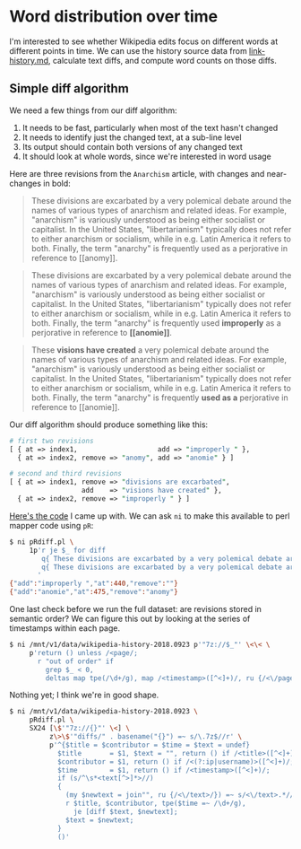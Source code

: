 # Word distribution over time
I'm interested to see whether Wikipedia edits focus on different words at
different points in time. We can use the history source data from
[link-history.md](link-history.md), calculate text diffs, and compute word
counts on those diffs.

## Simple diff algorithm
We need a few things from our diff algorithm:

1. It needs to be fast, particularly when most of the text hasn't changed
2. It needs to identify just the changed text, at a sub-line level
3. Its output should contain both versions of any changed text
4. It should look at whole words, since we're interested in word usage

Here are three revisions from the `Anarchism` article, with changes and
near-changes in bold:

> These divisions are excarbated by a very polemical debate around the names of
> various types of anarchism and related ideas.  For example,
> &quot;anarchism&quot; is variously understood as being either socialist or
> capitalist.  In the United States, &quot;libertarianism&quot; typically does
> not refer to either anarchism or socialism, while in e.g. Latin America it
> refers to both.  Finally, the term &quot;anarchy&quot; is frequently used as a
> perjorative in reference to [[anomy]].

> These divisions are excarbated by a very polemical debate around the names of
> various types of anarchism and related ideas.  For example,
> &quot;anarchism&quot; is variously understood as being either socialist or
> capitalist.  In the United States, &quot;libertarianism&quot; typically does
> not refer to either anarchism or socialism, while in e.g. Latin America it
> refers to both.  Finally, the term &quot;anarchy&quot; is frequently used
> **improperly** as a perjorative in reference to **[[anomie]]**.

> These **visions have created** a very polemical debate around the names of
> various types of anarchism and related ideas.  For example,
> &quot;anarchism&quot; is variously understood as being either socialist or
> capitalist.  In the United States, &quot;libertarianism&quot; typically does
> not refer to either anarchism or socialism, while in e.g. Latin America it
> refers to both. Finally, the term &quot;anarchy&quot; is frequently **used as
> a** perjorative in reference to [[anomie]].

Our diff algorithm should produce something like this:

```pl
# first two revisions
[ { at => index1,                    add => "improperly " },
  { at => index2, remove => "anomy", add => "anomie" } ]

# second and third revisions
[ { at => index1, remove => "divisions are excarbated",
                  add    => "visions have created" },
  { at => index2, remove => "improperly " } ]
```

[Here's the code](diff.pl) I came up with. We can ask `ni` to make this
available to perl mapper code using `pR`:

```sh
$ ni pRdiff.pl \
     1p'r je $_ for diff
        q{ These divisions are excarbated by a very polemical debate around the names of various types of anarchism and related ideas.  For example, &quot;anarchism&quot; is variously understood as being either socialist or capitalist.  In the United States, &quot;libertarianism&quot; typically does not refer to either anarchism or socialism, while in e.g. Latin America it refers to both.  Finally, the term &quot;anarchy&quot; is frequently used as a perjorative in reference to [[anomy]]. },
        q{ These divisions are excarbated by a very polemical debate around the names of various types of anarchism and related ideas.  For example, &quot;anarchism&quot; is variously understood as being either socialist or capitalist.  In the United States, &quot;libertarianism&quot; typically does not refer to either anarchism or socialism, while in e.g. Latin America it refers to both.  Finally, the term &quot;anarchy&quot; is frequently used improperly as a perjorative in reference to [[anomie]]. }
       '
{"add":"improperly ","at":440,"remove":""}
{"add":"anomie","at":475,"remove":"anomy"}
```

One last check before we run the full dataset: are revisions stored in semantic
order? We can figure this out by looking at the series of timestamps within each
page.

```sh
$ ni /mnt/v1/data/wikipedia-history-2018.0923 p'"7z://$_"' \<\< \
     p'return () unless /<page/;
       r "out of order" if
         grep $_ < 0,
         deltas map tpe(/\d+/g), map /<timestamp>([^<]+)/, ru {/<\/page>/}; ()'
```

Nothing yet; I think we're in good shape.

```sh
$ ni /mnt/v1/data/wikipedia-history-2018.0923 \
     pRdiff.pl \
     SX24 [\$'"7z://{}"' \<] \
          z\>\$'"diffs/" . basename("{}") =~ s/\.7z$//r' \
          p'^{$title = $contributor = $time = $text = undef}
            $title       = $1, $text = "", return () if /<title>([^<]+)/;
            $contributor = $1, return () if /<(?:ip|username)>([^<]+)/;
            $time        = $1, return () if /<timestamp>([^<]+)/;
            if (s/^\s*<text[^>]*>//)
            {
              (my $newtext = join"", ru {/<\/text>/}) =~ s/<\/text>.*//;
              r $title, $contributor, tpe($time =~ /\d+/g),
                je [diff $text, $newtext];
              $text = $newtext;
            }
            ()'
```
